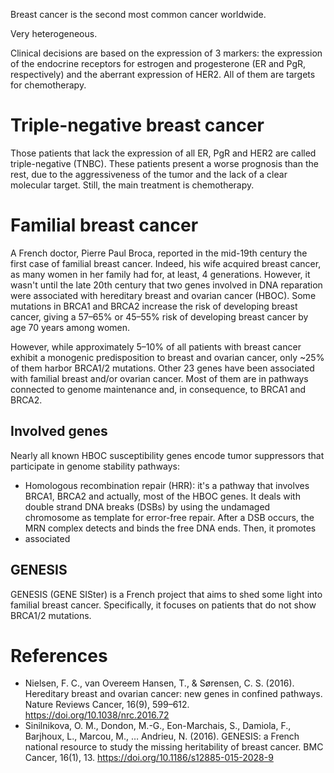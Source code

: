 Breast cancer is the second most common cancer worldwide.

Very heterogeneous.

Clinical decisions are based on the expression of 3 markers: the expression of the endocrine receptors for estrogen and progesterone (ER and PgR, respectively) and the aberrant expression of HER2. All of them are targets for chemotherapy.

# Triple-negative breast cancer

Those patients that lack the expression of all ER, PgR and HER2 are called triple-negative (TNBC). These patients present a worse prognosis than the rest, due to the aggressiveness of the tumor and the lack of a clear molecular target. Still, the main treatment is chemotherapy.

# Familial breast cancer

A French doctor, Pierre Paul Broca, reported in the mid-19th century the first case of familial breast cancer. Indeed, his wife acquired breast cancer, as many women in her family had for, at least, 4 generations. However, it wasn't until the late 20th century that two genes involved in DNA reparation were associated with hereditary breast and ovarian cancer (HBOC). Some mutations in BRCA1 and BRCA2 increase the risk of developing breast cancer, giving a 57–65% or 45–55% risk of developing breast cancer by age 70 years among women.

However, while approximately 5–10% of all patients with breast cancer exhibit a monogenic predisposition to breast and ovarian cancer, only ~25% of them harbor BRCA1/2 mutations. Other 23 genes have been associated with familial breast and/or ovarian cancer. Most of them are in pathways connected to genome maintenance and, in consequence, to BRCA1 and BRCA2.

## Involved genes

Nearly all known HBOC susceptibility genes encode tumor suppressors that participate in genome stability pathways:

* Homologous recombination repair (HRR): it's a pathway that involves BRCA1, BRCA2 and actually, most of the HBOC genes. It deals with double strand DNA breaks (DSBs) by using the undamaged chromosome as template for error-free repair. After a DSB occurs, the MRN complex detects and binds the free DNA ends. Then, it promotes
* associated


## GENESIS

GENESIS (GENE SISter) is a French project that aims to shed some light into familial breast cancer. Specifically, it focuses on patients that do not show  BRCA1/2 mutations.

# References

* Nielsen, F. C., van Overeem Hansen, T., & Sørensen, C. S. (2016). Hereditary breast and ovarian cancer: new genes in confined pathways. Nature Reviews Cancer, 16(9), 599–612. https://doi.org/10.1038/nrc.2016.72
* Sinilnikova, O. M., Dondon, M.-G., Eon-Marchais, S., Damiola, F., Barjhoux, L., Marcou, M., … Andrieu, N. (2016). GENESIS: a French national resource to study the missing heritability of breast cancer. BMC Cancer, 16(1), 13. https://doi.org/10.1186/s12885-015-2028-9
